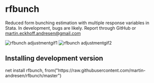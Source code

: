 # rfbunch
Reduced form bunching estimation with multiple response variables in Stata. In development, bugs are likely. Report through GitHub or martin.eckhoff.andresen@gmail.com

![rfbunch adjustmentgif1](https://github.com/martin-andresen/rfbunch/blob/master/chetty.gif)
![rfbunch adjustmentgif2](https://github.com/martin-andresen/rfbunch/blob/master/oss.gif)

<h2>Installing development version</h2>
net install rfbunch, from("https://raw.githubusercontent.com/martin-andresen/rfbunch/master")
